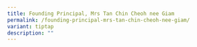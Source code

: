 ```yaml
---
title: Founding Principal, Mrs Tan Chin Cheoh nee Giam
permalink: /founding-principal-mrs-tan-chin-cheoh-nee-giam/
variant: tiptap
description: ""
---
```

<p></p>